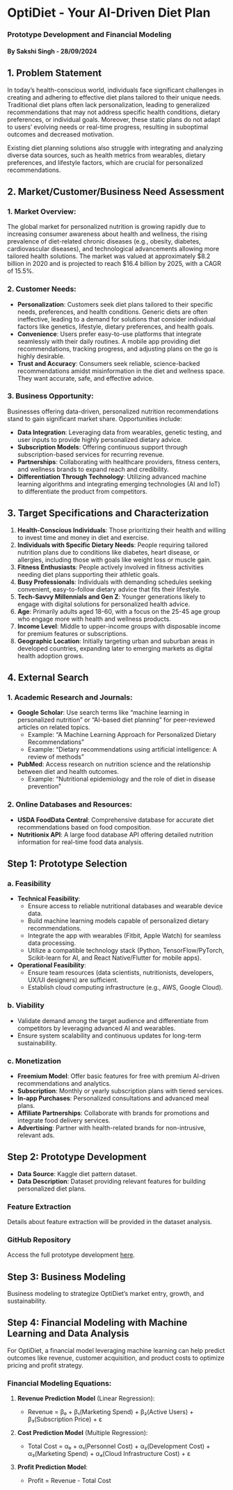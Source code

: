 # OptiDiet - Your AI-Driven Diet Plan

### Prototype Development and Financial Modeling  
#### By Sakshi Singh - 28/09/2024

## 1. Problem Statement

In today’s health-conscious world, individuals face significant challenges in creating and adhering to effective diet plans tailored to their unique needs. Traditional diet plans often lack personalization, leading to generalized recommendations that may not address specific health conditions, dietary preferences, or individual goals. Moreover, these static plans do not adapt to users’ evolving needs or real-time progress, resulting in suboptimal outcomes and decreased motivation.

Existing diet planning solutions also struggle with integrating and analyzing diverse data sources, such as health metrics from wearables, dietary preferences, and lifestyle factors, which are crucial for personalized recommendations.

## 2. Market/Customer/Business Need Assessment

### 1. Market Overview:
The global market for personalized nutrition is growing rapidly due to increasing consumer awareness about health and wellness, the rising prevalence of diet-related chronic diseases (e.g., obesity, diabetes, cardiovascular diseases), and technological advancements allowing more tailored health solutions. The market was valued at approximately $8.2 billion in 2020 and is projected to reach $16.4 billion by 2025, with a CAGR of 15.5%.

### 2. Customer Needs:
- **Personalization**: Customers seek diet plans tailored to their specific needs, preferences, and health conditions. Generic diets are often ineffective, leading to a demand for solutions that consider individual factors like genetics, lifestyle, dietary preferences, and health goals.
- **Convenience**: Users prefer easy-to-use platforms that integrate seamlessly with their daily routines. A mobile app providing diet recommendations, tracking progress, and adjusting plans on the go is highly desirable.
- **Trust and Accuracy**: Consumers seek reliable, science-backed recommendations amidst misinformation in the diet and wellness space. They want accurate, safe, and effective advice.

### 3. Business Opportunity:
Businesses offering data-driven, personalized nutrition recommendations stand to gain significant market share. Opportunities include:
- **Data Integration**: Leveraging data from wearables, genetic testing, and user inputs to provide highly personalized dietary advice.
- **Subscription Models**: Offering continuous support through subscription-based services for recurring revenue.
- **Partnerships**: Collaborating with healthcare providers, fitness centers, and wellness brands to expand reach and credibility.
- **Differentiation Through Technology**: Utilizing advanced machine learning algorithms and integrating emerging technologies (AI and IoT) to differentiate the product from competitors.

## 3. Target Specifications and Characterization

1. **Health-Conscious Individuals**: Those prioritizing their health and willing to invest time and money in diet and exercise.
2. **Individuals with Specific Dietary Needs**: People requiring tailored nutrition plans due to conditions like diabetes, heart disease, or allergies, including those with goals like weight loss or muscle gain.
3. **Fitness Enthusiasts**: People actively involved in fitness activities needing diet plans supporting their athletic goals.
4. **Busy Professionals**: Individuals with demanding schedules seeking convenient, easy-to-follow dietary advice that fits their lifestyle.
5. **Tech-Savvy Millennials and Gen Z**: Younger generations likely to engage with digital solutions for personalized health advice.
6. **Age**: Primarily adults aged 18-60, with a focus on the 25-45 age group who engage more with health and wellness products.
7. **Income Level**: Middle to upper-income groups with disposable income for premium features or subscriptions.
8. **Geographic Location**: Initially targeting urban and suburban areas in developed countries, expanding later to emerging markets as digital health adoption grows.

## 4. External Search

### 1. Academic Research and Journals:
- **Google Scholar**: Use search terms like “machine learning in personalized nutrition” or “AI-based diet planning” for peer-reviewed articles on related topics.
  - Example: “A Machine Learning Approach for Personalized Dietary Recommendations”
  - Example: “Dietary recommendations using artificial intelligence: A review of methods”
- **PubMed**: Access research on nutrition science and the relationship between diet and health outcomes.
  - Example: “Nutritional epidemiology and the role of diet in disease prevention”

### 2. Online Databases and Resources:
- **USDA FoodData Central**: Comprehensive database for accurate diet recommendations based on food composition.
- **Nutritionix API**: A large food database API offering detailed nutrition information for real-time food data analysis.

## Step 1: Prototype Selection

### a. Feasibility
- **Technical Feasibility**:
  - Ensure access to reliable nutritional databases and wearable device data.
  - Build machine learning models capable of personalized dietary recommendations.
  - Integrate the app with wearables (Fitbit, Apple Watch) for seamless data processing.
  - Utilize a compatible technology stack (Python, TensorFlow/PyTorch, Scikit-learn for AI, and React Native/Flutter for mobile apps).
- **Operational Feasibility**:
  - Ensure team resources (data scientists, nutritionists, developers, UX/UI designers) are sufficient.
  - Establish cloud computing infrastructure (e.g., AWS, Google Cloud).

### b. Viability
- Validate demand among the target audience and differentiate from competitors by leveraging advanced AI and wearables.
- Ensure system scalability and continuous updates for long-term sustainability.

### c. Monetization
- **Freemium Model**: Offer basic features for free with premium AI-driven recommendations and analytics.
- **Subscription**: Monthly or yearly subscription plans with tiered services.
- **In-app Purchases**: Personalized consultations and advanced meal plans.
- **Affiliate Partnerships**: Collaborate with brands for promotions and integrate food delivery services.
- **Advertising**: Partner with health-related brands for non-intrusive, relevant ads.

## Step 2: Prototype Development

- **Data Source**: Kaggle diet pattern dataset.
- **Data Description**: Dataset providing relevant features for building personalized diet plans.

### Feature Extraction
Details about feature extraction will be provided in the dataset analysis.

### GitHub Repository
Access the full prototype development [here](https://github.com/Saakshi-Singh/Optidiet/blob/main/Project3.ipynb).

## Step 3: Business Modeling

Business modeling to strategize OptiDiet’s market entry, growth, and sustainability.

## Step 4: Financial Modeling with Machine Learning and Data Analysis

For OptiDiet, a financial model leveraging machine learning can help predict outcomes like revenue, customer acquisition, and product costs to optimize pricing and profit strategy.

### Financial Modeling Equations:
1. **Revenue Prediction Model** (Linear Regression):
   - Revenue = β₀ + β₁(Marketing Spend) + β₂(Active Users) + β₃(Subscription Price) + ε

2. **Cost Prediction Model** (Multiple Regression):
   - Total Cost = α₀ + α₁(Personnel Cost) + α₂(Development Cost) + α₃(Marketing Spend) + α₄(Cloud Infrastructure Cost) + ε

3. **Profit Prediction Model**:
   - Profit = Revenue - Total Cost
